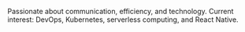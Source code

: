 Passionate about communication, efficiency, and technology. 
Current interest: DevOps, Kubernetes, serverless computing, and React Native.

<!---
YasirSaad/YasirSaad is a ✨ special ✨ repository because its `README.md` (this file) appears on your GitHub profile.
You can click the Preview link to take a look at your changes.
--->
